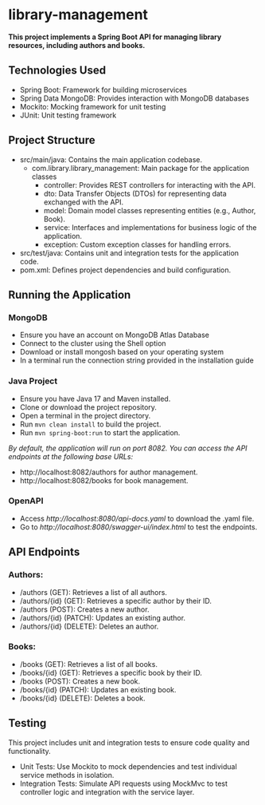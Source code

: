 # library-management

**This project implements a Spring Boot API for managing library resources, including authors and books.**

## Technologies Used
* Spring Boot: Framework for building microservices
* Spring Data MongoDB: Provides interaction with MongoDB databases
* Mockito: Mocking framework for unit testing
* JUnit: Unit testing framework


## Project Structure
* src/main/java: Contains the main application codebase.
    * com.library.library_management: Main package for the application classes
        * controller: Provides REST controllers for interacting with the API.
        * dto: Data Transfer Objects (DTOs) for representing data exchanged with the API.
        * model: Domain model classes representing entities (e.g., Author, Book).
        * service: Interfaces and implementations for business logic of the application.
        * exception: Custom exception classes for handling errors.
* src/test/java: Contains unit and integration tests for the application code.
* pom.xml: Defines project dependencies and build configuration.

## Running the Application

### MongoDB
* Ensure you have an account on MongoDB Atlas Database
* Connect to the cluster using the Shell option
* Download or install mongosh based on your operating system
* In a terminal run the connection string provided in the installation guide

### Java Project
* Ensure you have Java 17 and Maven installed.
* Clone or download the project repository.
* Open a terminal in the project directory.
* Run ```mvn clean install``` to build the project.
* Run ```mvn spring-boot:run``` to start the application.

_By default, the application will run on port 8082. You can access the API endpoints at the following base URLs:_ 
* http://localhost:8082/authors for author management.
* http://localhost:8082/books for book management.

### OpenAPI
* Access _http://localhost:8080/api-docs.yaml_ to download the .yaml file.
* Go to _http://localhost:8080/swagger-ui/index.html_ to test the endpoints.

## API Endpoints

### Authors:
* /authors (GET): Retrieves a list of all authors.
* /authors/{id} (GET): Retrieves a specific author by their ID.
* /authors (POST): Creates a new author.
* /authors/{id} (PATCH): Updates an existing author.
* /authors/{id} (DELETE): Deletes an author.

### Books:
* /books (GET): Retrieves a list of all books.
* /books/{id} (GET): Retrieves a specific book by their ID.
* /books (POST): Creates a new book.
* /books/{id} (PATCH): Updates an existing book.
* /books/{id} (DELETE): Deletes a book.

## Testing
This project includes unit and integration tests to ensure code quality and functionality.

* Unit Tests: Use Mockito to mock dependencies and test individual service methods in isolation.
* Integration Tests: Simulate API requests using MockMvc to test controller logic and integration with the service layer.
